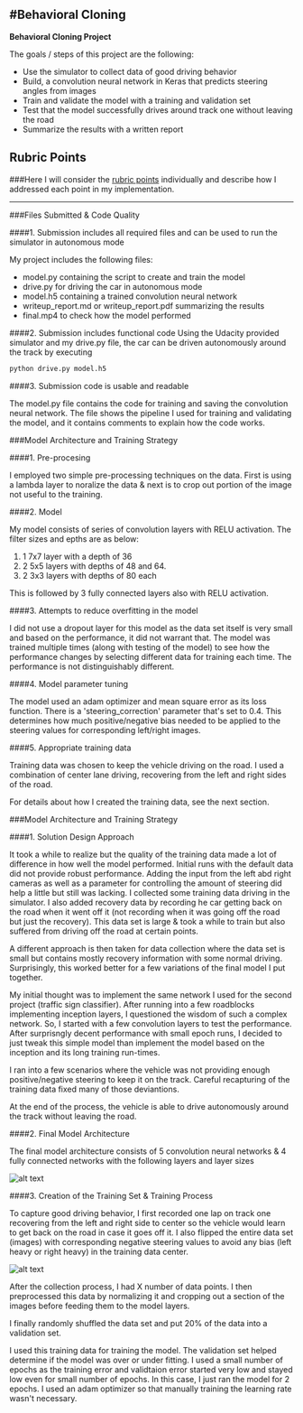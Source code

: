 #**Behavioral Cloning** 
---

**Behavioral Cloning Project**

The goals / steps of this project are the following:
* Use the simulator to collect data of good driving behavior
* Build, a convolution neural network in Keras that predicts steering angles from images
* Train and validate the model with a training and validation set
* Test that the model successfully drives around track one without leaving the road
* Summarize the results with a written report


[//]: # (Image References)

[image1]: ./examples/placeholder.png "Model Visualization"
[image2]: ./examples/placeholder.png "Grayscaling"
[image3]: ./examples/placeholder_small.png "Recovery Image"
[image4]: ./examples/placeholder_small.png "Recovery Image"
[image5]: ./examples/placeholder_small.png "Recovery Image"
[image6]: ./examples/placeholder_small.png "Normal Image"
[image7]: ./examples/placeholder_small.png "Flipped Image"

## Rubric Points
###Here I will consider the [rubric points](https://review.udacity.com/#!/rubrics/432/view) individually and describe how I addressed each point in my implementation.  

---
###Files Submitted & Code Quality

####1. Submission includes all required files and can be used to run the simulator in autonomous mode

My project includes the following files:
* model.py containing the script to create and train the model
* drive.py for driving the car in autonomous mode
* model.h5 containing a trained convolution neural network 
* writeup_report.md or writeup_report.pdf summarizing the results
* final.mp4 to check how the model performed

####2. Submission includes functional code
Using the Udacity provided simulator and my drive.py file, the car can be driven autonomously around the track by executing 
```sh
python drive.py model.h5
```

####3. Submission code is usable and readable

The model.py file contains the code for training and saving the convolution neural network. The file shows the pipeline I used for training and validating the model, and it contains comments to explain how the code works.

###Model Architecture and Training Strategy

####1. Pre-procesing

I employed two simple pre-processing techniques on the data. First is using a lambda layer to noralize the data & next is to crop out portion of the image not useful to the training.

####2. Model

My model consists of series of convolution layers with RELU activation. The filter sizes and epths are as below:

1. 1 7x7 layer with a depth of 36
2. 2 5x5 layers with depths of 48 and 64.
3. 2 3x3 layers with depths of 80 each

This is followed by 3 fully connected layers also with RELU activation.

####3. Attempts to reduce overfitting in the model

I did not use a dropout layer for this model as the data set itself is very small and based on the performance, it did not warrant that. The model was trained multiple times (along with testing of the model) to see how the performance changes by selecting different data for training each time. The performance is not distinguishably different.

####4. Model parameter tuning

The model used an adam optimizer and mean square error as its loss function. There is a 'steering_correction' parameter that's set to 0.4. This determines how much positive/negative bias needed to be applied to the steering values for corresponding left/right images.

####5. Appropriate training data

Training data was chosen to keep the vehicle driving on the road. I used a combination of center lane driving, recovering from the left and right sides of the road.

For details about how I created the training data, see the next section. 

###Model Architecture and Training Strategy

####1. Solution Design Approach

It took a while to realize but the quality of the training data made a lot of difference in how well the model performed. Initial runs with the default data did not provide robust performance. Adding the input from the left abd right cameras as well as a parameter for controlling the amount of steering did help a little but still was lacking. I collected some training data driving in the simulator. I also added recovery data by recording he car getting back on the road when it went off it (not recording when it was going off the road but just the recovery). This data set is large & took a while to train but also suffered from driving off the road at certain points. 

A different approach is then taken for data collection where the data set is small but contains mostly recovery information with some normal driving. Surprisingly, this worked better for a few variations of the final model I put together.

My initial thought was to implement the same network I used for the second project (traffic sign classifier). After running into a few roadblocks implementing inception layers, I questioned the wisdom of such a complex network. So, I started with a few convolution layers to test the performance. After surprisngly decent performance with small epoch runs, I decided to just tweak this simple model than implement the model based on the inception and its long training run-times.

I ran into a few scenarios where the vehicle was not providing enough positive/negative steering to keep it on the track. Careful recapturing of the training data fixed many of those deviantions.

At the end of the process, the vehicle is able to drive autonomously around the track without leaving the road.

####2. Final Model Architecture

The final model architecture consists of 5 convolution neural networks & 4 fully connected networks with the following layers and layer sizes

<INSERT MODEL DETAILS>

![alt text][image1]

####3. Creation of the Training Set & Training Process

To capture good driving behavior, I first recorded one lap on track one recovering from the left and right side to center so the vehicle would learn to get back on the road in case it goes off it. I also flipped the entire data set (images) with corresponding negative steering values to avoid any bias (left heavy or right heavy) in the training data center.

![alt text][image2]


After the collection process, I had X number of data points. I then preprocessed this data by normalizing it and cropping out a section of the images before feeding them to the model layers.


I finally randomly shuffled the data set and put 20% of the data into a validation set. 

I used this training data for training the model. The validation set helped determine if the model was over or under fitting. I used a small number of epochs as the training error and validtaion error started very low and stayed low even for small number of epochs. In this case, I just ran the model for 2 epochs. I used an adam optimizer so that manually training the learning rate wasn't necessary.
